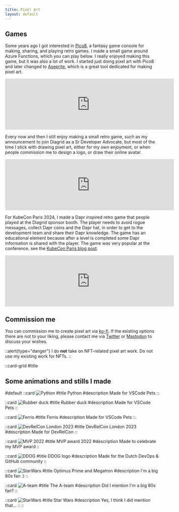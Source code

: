 ```yaml
---
title: Pixel Art
layout: default
---
```


## Games

Some years ago I got interested in [Pico8](https://www.lexaloffle.com/pico-8.php), a fantasy game console for making, sharing, and playing retro games. I made a small game around Azure Functions, which you can play below. I really enjoyed making this game, but it was also a lot of work. I started just doing pixel art with Pico8 and later changed to [Aseprite](https://www.aseprite.org/), which is a great tool dedicated for making pixel art. 

<iframe height="167" frameborder="0" src="https://itch.io/embed/542859" width="552" height="167"><a href="https://marcduiker.itch.io/azure-functions-the-game">Azure Functions, The Game by marcduiker</a></iframe>

Every now and then I still enjoy making a small retro game, such as my announcement to join Diagrid as a Sr Developer Advocate, but most of the time I stick with drawing pixel art, either for my own enjoyment, or when people commission me to design a logo, or draw their online avatar.

<iframe src="https://itch.io/embed/1859023" width="552" height="167" frameborder="0"><a href="https://marcduiker.itch.io/joining-diagrid">Joining Diagrid by marcduiker</a></iframe>

For KubeCon Paris 2024, I made a Dapr inspired retro game that people played at the Diagrid sponsor booth. The player needs to avoid rogue messages, collect Dapr coins and the Dapr hat, in order to get to the development team and share their Dapr knowledge. The game has an educational element because after a level is completed some Dapr information is shared with the player. The game was very popular at the conference, see the [KubeCon Paris blog post](./articles/132.kubecon-paris-2024.md).

<iframe frameborder="0" src="https://itch.io/embed/2163754" width="552" height="167"><a href="https://marcduiker.itch.io/dapr-game">The Dapr Game by marcduiker</a></iframe>

## Commission me

You can commission me to create pixel art via [ko-fi](https://ko-fi.com/marcduiker/commissions). If the existing options there are not to your liking, please contact me via [Twitter](https://twitter.com/marcduiker) or [Mastodon](https://mstdn.social/@marcduiker) to discuss your wishes.

::alert{type="danger"}
I do **not** take on NFT-related pixel art work. Do not use my existing work for NFTs.
::

::card-grid
#title
## Some animations and stills I made

#default
  ::card
  ![Python](/pixelart/python.gif)
  #title
  Python
  #description
  Made for VSCode Pets
  ::

  ::card
  ![Rubber duck](/pixelart/rubber_duck.gif)
  #title
  Rubber duck
  #description
  Made for VSCode Pets
  ::

  ::card
  ![Ferris](/pixelart/ferris.gif)
  #title
  Ferris
  #description
  Made for VSCode Pets
  ::

  ::card
  ![DevRelCon London 2023](/pixelart/devrelcon_london_2023.png)
  #title
  DevRelCon London 2023
  #description
  Made for DevRelCon
  ::

  ::card
  ![MVP 2022](/pixelart/MVP2022.gif)
  #title
  MVP award 2022
  #description
  Made to celebrate my MVP award
  ::

  ::card
  ![DDOG](/pixelart/ddog.gif)
  #title
  DDOG logo
  #description
  Made for the Dutch DevOps & GitHub community
  ::

  ::card
  ![StarWars](/pixelart/optimus_megatron.png)
  #title
  Optimus Prime and Megatron
  #description
  I'm a big 80s fan :)
  ::

  ::card
  ![A-team](/pixelart/A-team.gif)
  #title
  The A-team
  #description
 Did I mention I'm a big 80s fan?
  ::

  ::card
  ![StarWars](/pixelart/starwars.gif)
  #title
  Star Wars
  #description
  Yes, I think I did mention that...
  ::
::